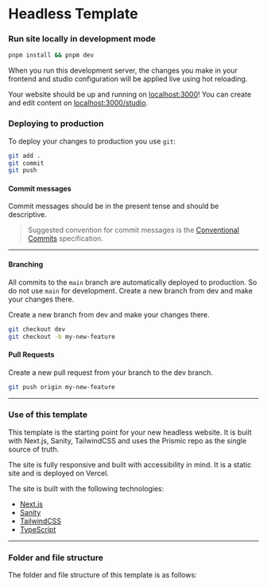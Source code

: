 # Headless Template

### Run site locally in development mode

```bash
pnpm install && pnpm dev
```

When you run this development server, the changes you make in your frontend and studio configuration will be applied live using hot reloading.

Your website should be up and running on [localhost:3000](http://localhost:3000)! You can create and edit content on [localhost:3000/studio](http://localhost:3000/studio).

### Deploying to production

To deploy your changes to production you use `git`:

```bash
git add .
git commit
git push
```

#### Commit messages

Commit messages should be in the present tense and should be descriptive.

> Suggested convention for commit messages is the [Conventional Commits](https://www.conventionalcommits.org/en/v1.0.0/#examples) specification.

---

#### Branching

All commits to the `main` branch are automatically deployed to production. So do not use `main` for development. Create a new branch from dev and make your changes there. 

Create a new branch from dev and make your changes there.

```bash
git checkout dev
git checkout -b my-new-feature
```

#### Pull Requests

Create a new pull request from your branch to the dev branch.

```bash
git push origin my-new-feature
```

--- 

### Use of this template

This template is the starting point for your new headless website. It is built with Next.js, Sanity, TailwindCSS and uses the Prismic repo as the single source of truth.

The site is fully responsive and built with accessibility in mind. It is a static site and is deployed on Vercel.

The site is built with the following technologies:

- [Next.js](https://nextjs.org/)
- [Sanity](https://www.sanity.io/)
- [TailwindCSS](https://tailwindcss.com/)
- [TypeScript](https://www.typescriptlang.org/)

---

### Folder and file structure

The folder and file structure of this template is as follows:

